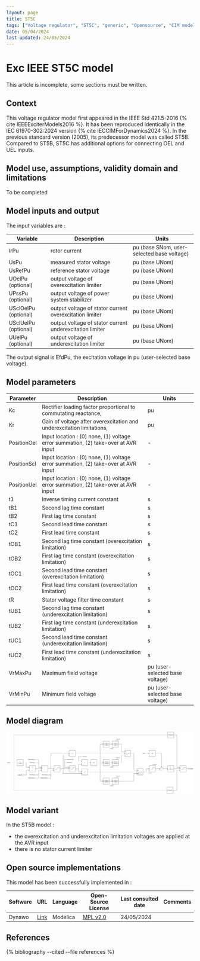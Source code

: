 ```yaml
---
layout: page
title: ST5C
tags: ["Voltage regulator", "ST5C", "generic", "Opensource", "CIM model", "RMS", "phasor", "MRL4", "Single phase", "ExcIEEEST5C", "IEEE", "dynawo", "#106"]
date: 05/04/2024
last-updated: 24/05/2024
---
```

# Exc IEEE ST5C model

This article is incomplete, some sections must be written.

## Context

This voltage regulator model first appeared in the IEEE Std 421.5-2016 {% cite IEEEExciterModels2016 %}. It has been reproduced identically in the IEC 61970-302:2024 version {% cite IECCIMForDynamics2024 %}.
In the previous standard version (2005), its predecessor model was called ST5B. Compared to ST5B, ST5C has additional options for connecting OEL and UEL inputs.

## Model use, assumptions, validity domain and limitations

To be completed

## Model inputs and output

The input variables are :

| Variable | Description | Units |
|-----------|--------------| ------|
|IrPu |rotor current |pu (base SNom, user-selected base voltage)|
|UsPu |measured stator voltage |pu (base UNom)|
|UsRefPu |reference stator voltage |pu (base UNom)|
|UOelPu (optional) |output voltage of overexcitation limiter |pu (base UNom)|
|UPssPu (optional) |output voltage of power system stabilizer |pu (base UNom)|
|USclOelPu (optional) |output voltage of stator current overexcitation limiter |pu (base UNom)|
|USclUelPu (optional) |output voltage of stator current underexcitation limiter |pu (base UNom)|
|UUelPu (optional) |output voltage of underexcitation limiter |pu (base UNom)|

The output signal is EfdPu, the excitation voltage in pu (user-selected base voltage).

## Model parameters

| Parameter | Description | Units |
|-----------|--------------| ------|
|Kc |Rectifier loading factor proportional to commutating reactance, |pu|
|Kr |Gain of voltage after overexcitation and underexcitation limitations, |pu|
|PositionOel |Input location : (0) none, (1) voltage error summation, (2) take-over at AVR input|-|
|PositionScl |Input location : (0) none, (1) voltage error summation, (2) take-over at AVR input|-|
|PositionUel |Input location : (0) none, (1) voltage error summation, (2) take-over at AVR input|-|
|t1 |Inverse timing current constant |s|
|tB1 |Second lag time constant |s|
|tB2 |First lag time constant |s|
|tC1 |Second lead time constant |s|
|tC2 |First lead time constant |s|
|tOB1 |Second lag time constant (overexcitation limitation) |s|
|tOB2 |First lag time constant (overexcitation limitation) |s|
|tOC1 |Second lead time constant (overexcitation limitation) |s|
|tOC2 |First lead time constant (overexcitation limitation) |s|
|tR |Stator voltage filter time constant |s|
|tUB1 |Second lag time constant (underexcitation limitation) |s|
|tUB2 |First lag time constant (underexcitation limitation) |s|
|tUC1 |Second lead time constant (underexcitation limitation) |s|
|tUC2 |First lead time constant (underexcitation limitation) |s|
|VrMaxPu |Maximum field voltage |pu (user-selected base voltage)|
|VrMinPu |Minimum field voltage |pu (user-selected base voltage)|

## Model diagram

<img src="/pages/models/regulations/ST5C/ST5C.drawio.svg" alt="ST5C diagram">

## Model variant

In the ST5B model :

- the overexcitation and underexcitation limitation voltages are applied at the AVR input
- there is no stator current limiter

## Open source implementations

This model has been successfully implemented in :

| Software      | URL | Language | Open-Source License | Last consulted date | Comments |
| ------------- | --- | -------- | ------------------- | ------------------- | -------- |
| Dynawo | [Link](https://github.com/dynawo/dynawo) | Modelica | [MPL v2.0](https://www.mozilla.org/en-US/MPL/2.0/)  | 24/05/2024 |  |

## References

{% bibliography --cited --file references  %}
